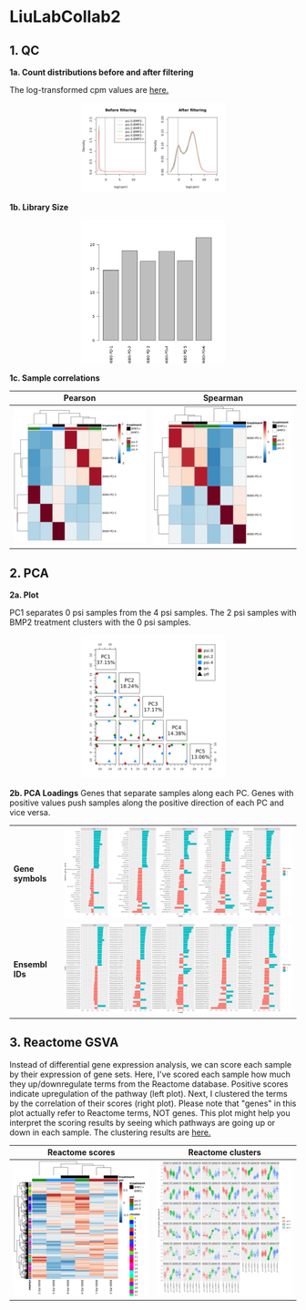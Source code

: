 # LiuLabCollab2

## 1. QC

**1a. Count distributions before and after filtering**

The log-transformed cpm values are [here.](https://github.com/benayang/LiuLabCollab2/blob/main/lcpm_filt.csv)

<p align="center">
<img src="https://github.com/benayang/LiuLabCollab2/blob/main/Plots/count_distributions.png" width=50% height=50%>
</p>

**1b. Library Size**

<p align="center">
<img src="https://github.com/benayang/LiuLabCollab2/blob/main/Plots/RNAseqlibsize.png" width=50% height=50%>
</p>

**1c. Sample correlations**

| Pearson | Spearman |
| -------- | ---------- |
| ![](https://github.com/benayang/LiuLabCollab2/blob/main/Plots/pearson_hmp.png) | ![](https://github.com/benayang/LiuLabCollab2/blob/main/Plots/spearman_hmp.png) |

## 2. PCA

**2a. Plot**

PC1 separates 0 psi samples from the 4 psi samples. The 2 psi samples with BMP2 treatment clusters with the 0 psi samples.

<p align="center">
<img src="https://github.com/benayang/LiuLabCollab2/blob/main/Plots/pca.png" width=50% height=50%>
</p>

**2b. PCA Loadings**
Genes that separate samples along each PC. Genes with positive values push samples along the positive direction of each PC and vice versa. 

| | |
| --- | --- | 
| **Gene symbols** | ![](https://github.com/benayang/LiuLabCollab2/blob/main/Plots/pca_loadings_sym.png) | 
| **Ensembl IDs** | ![](https://github.com/benayang/LiuLabCollab2/blob/main/Plots/pca_loadings_ens.png) |

## 3. Reactome GSVA
Instead of differential gene expression analysis, we can score each sample by their expression of gene sets. Here, I've scored each sample how much they up/downregulate terms from the Reactome database. Positive scores indicate upregulation of the pathway (left plot). Next, I clustered the terms by the correlation of their scores (right plot). Please note that "genes" in this plot actually refer to Reactome terms, NOT genes. This plot might help you interpret the scoring results by seeing which pathways are going up or down in each sample. The clustering results are [here.](https://github.com/benayang/LiuLabCollab2/blob/main/gsva_reactome_clusters_df.tsv)

| Reactome scores | Reactome clusters |
| -------- | ---------- |
| ![](https://github.com/benayang/LiuLabCollab2/blob/main/Plots/gsva_degPattern_hmp.png) | ![](https://github.com/benayang/LiuLabCollab2/blob/main/Plots/gsva_degPattern.png) |